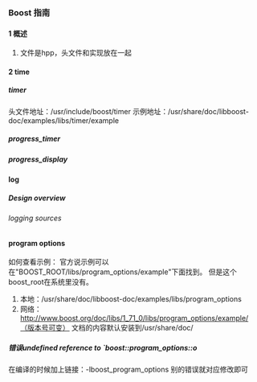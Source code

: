 ### Boost 指南
#### 1 概述
1. 文件是hpp，头文件和实现放在一起

#### 2 time
##### timer
头文件地址：/usr/include/boost/timer
示例地址：/usr/share/doc/libboost-doc/examples/libs/timer/example

##### progress_timer
##### progress_display




#### log
##### Design overview
###### logging sources



#### program options
如何查看示例：
官方说示例可以在"BOOST_ROOT/libs/program_options/example"下面找到。
但是这个boost_root在系统里没有。
1. 本地：/usr/share/doc/libboost-doc/examples/libs/program_options
2. 网络：http://www.boost.org/doc/libs/1_71_0/libs/program_options/example/（版本号可变）
文档的内容默认安装到/usr/share/doc/

##### 错误undefined reference to `boost::program_options::o
在编译的时候加上链接：-lboost_program_options
别的错误就对应修改即可



